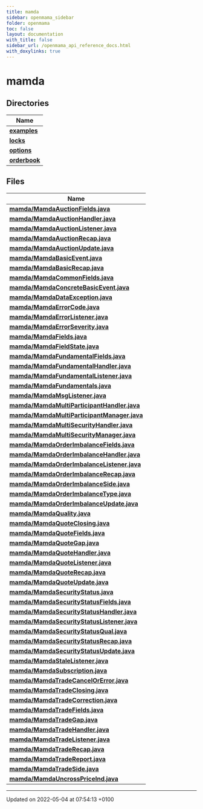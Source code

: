 ```yaml
---
title: mamda
sidebar: openmama_sidebar
folder: openmama
toc: false
layout: documentation
with_title: false
sidebar_url: /openmama_api_reference_docs.html
with_doxylinks: true
---
```


# mamda



## Directories

| Name           |
| -------------- |
| **[examples](dir_d7e7645000dd6883b43c30ad5b800db7.html#dir-examples)**  |
| **[locks](dir_ea29abc3e4ccc98716afe6a7d75b21d5.html#dir-locks)**  |
| **[options](dir_646ddd230067b693d6b668ad8995b3ca.html#dir-options)**  |
| **[orderbook](dir_f8eb1924b717d9a41826de4663c5c605.html#dir-orderbook)**  |

## Files

| Name           |
| -------------- |
| **[mamda/MamdaAuctionFields.java](MamdaAuctionFields_8java.html#file-mamdaauctionfields.java)**  |
| **[mamda/MamdaAuctionHandler.java](MamdaAuctionHandler_8java.html#file-mamdaauctionhandler.java)**  |
| **[mamda/MamdaAuctionListener.java](MamdaAuctionListener_8java.html#file-mamdaauctionlistener.java)**  |
| **[mamda/MamdaAuctionRecap.java](MamdaAuctionRecap_8java.html#file-mamdaauctionrecap.java)**  |
| **[mamda/MamdaAuctionUpdate.java](MamdaAuctionUpdate_8java.html#file-mamdaauctionupdate.java)**  |
| **[mamda/MamdaBasicEvent.java](MamdaBasicEvent_8java.html#file-mamdabasicevent.java)**  |
| **[mamda/MamdaBasicRecap.java](MamdaBasicRecap_8java.html#file-mamdabasicrecap.java)**  |
| **[mamda/MamdaCommonFields.java](MamdaCommonFields_8java.html#file-mamdacommonfields.java)**  |
| **[mamda/MamdaConcreteBasicEvent.java](MamdaConcreteBasicEvent_8java.html#file-mamdaconcretebasicevent.java)**  |
| **[mamda/MamdaDataException.java](MamdaDataException_8java.html#file-mamdadataexception.java)**  |
| **[mamda/MamdaErrorCode.java](MamdaErrorCode_8java.html#file-mamdaerrorcode.java)**  |
| **[mamda/MamdaErrorListener.java](MamdaErrorListener_8java.html#file-mamdaerrorlistener.java)**  |
| **[mamda/MamdaErrorSeverity.java](MamdaErrorSeverity_8java.html#file-mamdaerrorseverity.java)**  |
| **[mamda/MamdaFields.java](MamdaFields_8java.html#file-mamdafields.java)**  |
| **[mamda/MamdaFieldState.java](MamdaFieldState_8java.html#file-mamdafieldstate.java)**  |
| **[mamda/MamdaFundamentalFields.java](MamdaFundamentalFields_8java.html#file-mamdafundamentalfields.java)**  |
| **[mamda/MamdaFundamentalHandler.java](MamdaFundamentalHandler_8java.html#file-mamdafundamentalhandler.java)**  |
| **[mamda/MamdaFundamentalListener.java](MamdaFundamentalListener_8java.html#file-mamdafundamentallistener.java)**  |
| **[mamda/MamdaFundamentals.java](MamdaFundamentals_8java.html#file-mamdafundamentals.java)**  |
| **[mamda/MamdaMsgListener.java](MamdaMsgListener_8java.html#file-mamdamsglistener.java)**  |
| **[mamda/MamdaMultiParticipantHandler.java](MamdaMultiParticipantHandler_8java.html#file-mamdamultiparticipanthandler.java)**  |
| **[mamda/MamdaMultiParticipantManager.java](MamdaMultiParticipantManager_8java.html#file-mamdamultiparticipantmanager.java)**  |
| **[mamda/MamdaMultiSecurityHandler.java](MamdaMultiSecurityHandler_8java.html#file-mamdamultisecurityhandler.java)**  |
| **[mamda/MamdaMultiSecurityManager.java](MamdaMultiSecurityManager_8java.html#file-mamdamultisecuritymanager.java)**  |
| **[mamda/MamdaOrderImbalanceFields.java](MamdaOrderImbalanceFields_8java.html#file-mamdaorderimbalancefields.java)**  |
| **[mamda/MamdaOrderImbalanceHandler.java](MamdaOrderImbalanceHandler_8java.html#file-mamdaorderimbalancehandler.java)**  |
| **[mamda/MamdaOrderImbalanceListener.java](MamdaOrderImbalanceListener_8java.html#file-mamdaorderimbalancelistener.java)**  |
| **[mamda/MamdaOrderImbalanceRecap.java](MamdaOrderImbalanceRecap_8java.html#file-mamdaorderimbalancerecap.java)**  |
| **[mamda/MamdaOrderImbalanceSide.java](MamdaOrderImbalanceSide_8java.html#file-mamdaorderimbalanceside.java)**  |
| **[mamda/MamdaOrderImbalanceType.java](MamdaOrderImbalanceType_8java.html#file-mamdaorderimbalancetype.java)**  |
| **[mamda/MamdaOrderImbalanceUpdate.java](MamdaOrderImbalanceUpdate_8java.html#file-mamdaorderimbalanceupdate.java)**  |
| **[mamda/MamdaQuality.java](MamdaQuality_8java.html#file-mamdaquality.java)**  |
| **[mamda/MamdaQuoteClosing.java](MamdaQuoteClosing_8java.html#file-mamdaquoteclosing.java)**  |
| **[mamda/MamdaQuoteFields.java](MamdaQuoteFields_8java.html#file-mamdaquotefields.java)**  |
| **[mamda/MamdaQuoteGap.java](MamdaQuoteGap_8java.html#file-mamdaquotegap.java)**  |
| **[mamda/MamdaQuoteHandler.java](MamdaQuoteHandler_8java.html#file-mamdaquotehandler.java)**  |
| **[mamda/MamdaQuoteListener.java](MamdaQuoteListener_8java.html#file-mamdaquotelistener.java)**  |
| **[mamda/MamdaQuoteRecap.java](MamdaQuoteRecap_8java.html#file-mamdaquoterecap.java)**  |
| **[mamda/MamdaQuoteUpdate.java](MamdaQuoteUpdate_8java.html#file-mamdaquoteupdate.java)**  |
| **[mamda/MamdaSecurityStatus.java](MamdaSecurityStatus_8java.html#file-mamdasecuritystatus.java)**  |
| **[mamda/MamdaSecurityStatusFields.java](MamdaSecurityStatusFields_8java.html#file-mamdasecuritystatusfields.java)**  |
| **[mamda/MamdaSecurityStatusHandler.java](MamdaSecurityStatusHandler_8java.html#file-mamdasecuritystatushandler.java)**  |
| **[mamda/MamdaSecurityStatusListener.java](MamdaSecurityStatusListener_8java.html#file-mamdasecuritystatuslistener.java)**  |
| **[mamda/MamdaSecurityStatusQual.java](MamdaSecurityStatusQual_8java.html#file-mamdasecuritystatusqual.java)**  |
| **[mamda/MamdaSecurityStatusRecap.java](MamdaSecurityStatusRecap_8java.html#file-mamdasecuritystatusrecap.java)**  |
| **[mamda/MamdaSecurityStatusUpdate.java](MamdaSecurityStatusUpdate_8java.html#file-mamdasecuritystatusupdate.java)**  |
| **[mamda/MamdaStaleListener.java](MamdaStaleListener_8java.html#file-mamdastalelistener.java)**  |
| **[mamda/MamdaSubscription.java](MamdaSubscription_8java.html#file-mamdasubscription.java)**  |
| **[mamda/MamdaTradeCancelOrError.java](MamdaTradeCancelOrError_8java.html#file-mamdatradecancelorerror.java)**  |
| **[mamda/MamdaTradeClosing.java](MamdaTradeClosing_8java.html#file-mamdatradeclosing.java)**  |
| **[mamda/MamdaTradeCorrection.java](MamdaTradeCorrection_8java.html#file-mamdatradecorrection.java)**  |
| **[mamda/MamdaTradeFields.java](MamdaTradeFields_8java.html#file-mamdatradefields.java)**  |
| **[mamda/MamdaTradeGap.java](MamdaTradeGap_8java.html#file-mamdatradegap.java)**  |
| **[mamda/MamdaTradeHandler.java](MamdaTradeHandler_8java.html#file-mamdatradehandler.java)**  |
| **[mamda/MamdaTradeListener.java](MamdaTradeListener_8java.html#file-mamdatradelistener.java)**  |
| **[mamda/MamdaTradeRecap.java](MamdaTradeRecap_8java.html#file-mamdatraderecap.java)**  |
| **[mamda/MamdaTradeReport.java](MamdaTradeReport_8java.html#file-mamdatradereport.java)**  |
| **[mamda/MamdaTradeSide.java](MamdaTradeSide_8java.html#file-mamdatradeside.java)**  |
| **[mamda/MamdaUncrossPriceInd.java](MamdaUncrossPriceInd_8java.html#file-mamdauncrosspriceind.java)**  |






-------------------------------

Updated on 2022-05-04 at 07:54:13 +0100
